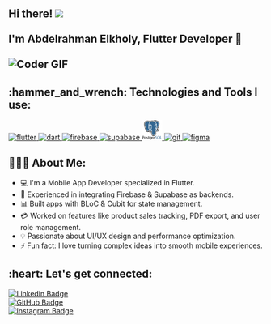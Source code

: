 <h2 align="left">
 <abc>
  <br>Hi there! <img src="https://user-images.githubusercontent.com/42378118/110234147-e3259600-7f4e-11eb-95be-0c4047144dea.gif" width="30"><br>
  <br> I'm Abdelrahman Elkholy, Flutter Developer 📱<br>
  <br>
    <img src="https://media.giphy.com/media/SWoSkN6DxTszqIKEqv/giphy.gif" alt="Coder GIF" width="500">
 </abc>
</h2> 

<h2 align="left">:hammer_and_wrench: Technologies and Tools I use:</h2>
<p align="left">
    <a href="https://flutter.dev/" target="_blank"> <img src="https://www.vectorlogo.zone/logos/flutterio/flutterio-icon.svg" alt="flutter" width="40" height="40"/> </a>
    <a href="https://dart.dev/" target="_blank"> <img src="https://www.vectorlogo.zone/logos/dartlang/dartlang-icon.svg" alt="dart" width="40" height="40"/> </a>
    <a href="https://firebase.google.com/" target="_blank"> <img src="https://www.vectorlogo.zone/logos/firebase/firebase-icon.svg" alt="firebase" width="40" height="40"/> </a>
    <a href="https://supabase.com/" target="_blank"> <img src="https://avatars.githubusercontent.com/u/54469796?s=200&v=4" alt="supabase" width="40" height="40"/> </a>
    <a href="https://www.postgresql.org/" target="_blank"> <img src="https://raw.githubusercontent.com/devicons/devicon/master/icons/postgresql/postgresql-original-wordmark.svg" alt="postgresql" width="40" height="40"/> </a>
    <a href="https://git-scm.com/" target="_blank"> <img src="https://www.vectorlogo.zone/logos/git-scm/git-scm-icon.svg" alt="git" width="40" height="40"/> </a>
    <a href="https://www.figma.com/" target="_blank"> <img src="https://www.vectorlogo.zone/logos/figma/figma-icon.svg" alt="figma" width="40" height="40"/> </a>
</p>

<h2 align="left">👨🏻‍💻 About Me:</h2>

- :computer: I'm a Mobile App Developer specialized in Flutter.
- :rocket: Experienced in integrating Firebase & Supabase as backends.
- :bar_chart: Built apps with BLoC & Cubit for state management.
- :credit_card: Worked on features like product sales tracking, PDF export, and user role management.
- :bulb: Passionate about UI/UX design and performance optimization.
- :zap: Fun fact: I love turning complex ideas into smooth mobile experiences.

<h2 align="left">:heart: Let's get connected:</h2>

[![Linkedin Badge](https://img.shields.io/badge/-Abdelrahman%20Elkholy-blue?style=flat-square&logo=Linkedin&logoColor=white&link=https://www.linkedin.com/in/abdelrahman-elkholy)](https://www.linkedin.com/in/abdelrahman-elkholy)  
[![GitHub Badge](https://img.shields.io/badge/-Abdelrahman%20Elkholy-181717?style=flat-square&logo=github&logoColor=white&link=https://github.com/)](https://github.com/)  
[![Instagram Badge](https://img.shields.io/badge/-@your_instagram-D7008A?style=flat-square&logo=Instagram&logoColor=white&link=https://www.instagram.com/)](https://www.instagram.com/)
